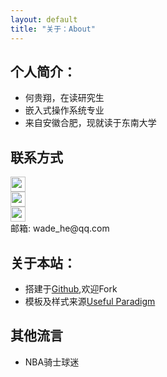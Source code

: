 ```yaml
---
layout: default
title: "关于：About"
---
```


## 个人简介：

* 何贵翔，在读研究生
* 嵌入式操作系统专业
* 来自安徽合肥，现就读于东南大学

## 联系方式

<p class="contact">
  <a href="http://weibo.com/ouyanglip" title="微博联系我"><img src="http://www.sinaimg.cn/blog/developer/wiki/LOGO_32x32.png" width="24" height="24" style="display:inline-block;vertical-align:middle"></a><br/>
 <a href="http://www.zhihu.com/people/lippi-ouyang" title="知乎联系我"><img src="http://www.zhihu.com/favicon.ico" width="24" height="24" style="display:inline-block;vertical-align:middle"></a><br/>
 <a href="https://github.com/LippiOuYang" title="Github联系我"><img src="http://www.github.com/favicon.ico" width="24" height="24" style="display:inline-block;vertical-align:middle"></a><br/>
邮箱: wade_he@qq.com 
</p>

## 关于本站：

* 搭建于[Github](https://github.com/seu2hgx/seu2hgx.github.io),欢迎Fork
* 模板及样式来源[Useful Paradigm](http://usefulparadigm.com/)

## 其他流言
* NBA骑士球迷 

